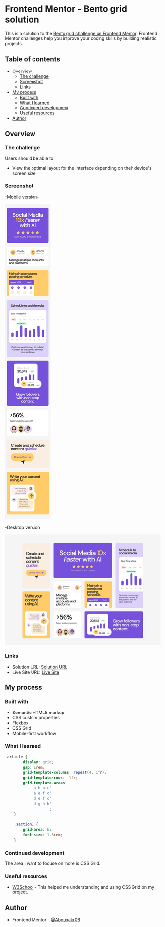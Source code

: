 # Frontend Mentor - Bento grid solution

This is a solution to the [Bento grid challenge on Frontend Mentor](https://www.frontendmentor.io/challenges/bento-grid-RMydElrlOj). Frontend Mentor challenges help you improve your coding skills by building realistic projects. 

## Table of contents

- [Overview](#overview)
  - [The challenge](#the-challenge)
  - [Screenshot](#screenshot)
  - [Links](#links)
- [My process](#my-process)
  - [Built with](#built-with)
  - [What I learned](#what-i-learned)
  - [Continued development](#continued-development)
  - [Useful resources](#useful-resources)
- [Author](#author)

## Overview

### The challenge

Users should be able to:

- View the optimal layout for the interface depending on their device's screen size

### Screenshot

-Mobile version-

![photo](./design/mobile-design.jpg)

 -Desktop version

![photo](./design/desktop-design.jpg)

### Links

- Solution URL: [Solution URL](https://www.frontendmentor.io/solutions/)
- Live Site URL: [Live Site](https://musical-toffee-739d66.netlify.app/)

## My process

### Built with

- Semantic HTML5 markup
- CSS custom properties
- Flexbox
- CSS Grid
- Mobile-first workflow

### What I learned

```css
 article {
        display: grid;
        gap: 1rem;
        grid-template-columns: repeat(4, 1fr);
        grid-template-rows:  1fr;
        grid-template-areas: 
            'a b b c'
            'a e f c'
            'd e f c'
            'd g h h'
                    ;
    }
    
    .section1 {
        grid-area: b;
        font-size: 1.5rem;
    }
```

### Continued development

The area i want to focuse on more is CSS Grid.

### Useful resources

- [W3School](https://www.w3schools.com/css/css_grid.asp) - This helped me understanding and using CSS Grid on my project.

## Author

- Frontend Mentor - [@Aboubakr06](https://www.frontendmentor.io/profile/Aboubakr06)

